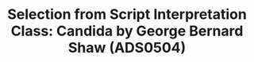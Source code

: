 ---
layout: manifest
title: 'Selection from Script Interpretation Class: Candida by George Bernard Shaw
  (ADS0504)'
manifest_name: selection-from-script-interpretation-class-candida-by-george-bernard-shaw-ads0504-

---